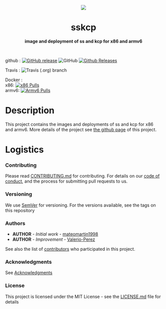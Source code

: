 <p align="center">
  <img src="https://www.lucidchart.com/publicSegments/view/1a8af2ae-765e-470b-b823-95da943cb560/image.png">
</p>

<h1 align="center"> sskcp </h1>
<p align="center">
  <b >image and deployment of ss and kcp for x86 and armv6</b>
</p>
<br>

github : 
[![GitHub release](https://img.shields.io/github/release/elespejo/sskcp.svg)](https://github.com/elespejo/sskcp/releases)
![GitHub](https://img.shields.io/github/license/elespejo/sskcp.svg)
[![Github Releases](https://img.shields.io/github/downloads/elespejo/sskcp/latest/total.svg)](https://github.com/elespejo/sskcp/releases/latest)

Travis : 
![Travis (.org) branch](https://img.shields.io/travis/elespejo/sskcp/master.svg)  

Docker :  
x86: [![x86 Pulls](https://img.shields.io/docker/pulls/elespejo/sskcp-x86.svg)](https://hub.docker.com/r/elespejo/sskcp-x86/tags/)  
armv6: [![Armv6 Pulls](https://img.shields.io/docker/pulls/elespejo/sskcp-armv6.svg)](https://hub.docker.com/r/elespejo/sskcp-armv6/tags/)

# Description
  This project contains the images and deployments of ss and kcp for x86 and armv6. More details of the project see [the github page](https://elespejo.github.io/sskcp/) of this project.

# Logistics

### Contributing

Please read [CONTRIBUTING.md](https://github.com/elespejo/sskcp/blob/master/.github/CONTRIBUTING.md) for contributing.
For details on our [code of conduct](https://github.com/elespejo/sskcp/blob/master/.github/CODE_OF_CONDUCT.md), and the process for submitting pull requests to us.

### Versioning

We use [SemVer](http://semver.org/) for versioning. For the versions available, see the tags on this repository

### Authors
* **AUTHOR** - *Initial work* - [mateomartin1998](https://github.com/mateomartin1998)
* **AUTHOR** - *Improvement* - [Valerio-Perez](https://github.com/valerio-Perez)

See also the list of [contributors](https://github.com/elespejo/sskcp/graphs/contributors) who participated in this project.

### Acknowledgments

See [Acknowledgments](https://github.com/elespejo/sskcp/blob/master/.github/ACKNOWLEDGMENTS.md)


### License

This project is licensed under the MIT License - see the [LICENSE.md](https://github.com/elespejo/sskcp/blob/master/LICENSE.md) file for details

